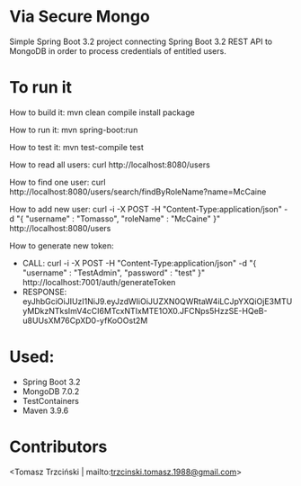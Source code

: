 # Via Secure Mongo

Simple Spring Boot 3.2 project connecting Spring Boot 3.2 REST API to MongoDB in order to process credentials of entitled users.

# To run it
How to build it:
mvn clean compile install package

How to run it:
mvn spring-boot:run

How to test it:
mvn test-compile test

How to read all users:
curl http://localhost:8080/users

How to find one user:
curl http://localhost:8080/users/search/findByRoleName?name=McCaine

How to add new user:
curl -i -X POST -H "Content-Type:application/json" -d "{  \"username\" : \"Tomasso\",  \"roleName\" : \"McCaine\" }" http://localhost:8080/users


How to generate new token:
- CALL: curl -i -X POST -H "Content-Type:application/json" -d "{  \"username\" : \"TestAdmin\",  \"password\" : \"test\" }" http://localhost:7001/auth/generateToken
- RESPONSE: eyJhbGciOiJIUzI1NiJ9.eyJzdWIiOiJUZXN0QWRtaW4iLCJpYXQiOjE3MTUyMDkzNTksImV4cCI6MTcxNTIxMTE1OX0.JFCNps5HzzSE-HQeB-u8UUsXM76CpXD0-yfKoOOst2M

# Used:

- Spring Boot 3.2
- MongoDB 7.0.2
- TestContainers
- Maven 3.9.6

# Contributors

<Tomasz Trzciński | mailto:trzcinski.tomasz.1988@gmail.com>